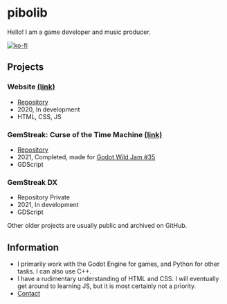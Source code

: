 # pibolib
Hello! I am a game developer and music producer.

[![ko-fi](https://ko-fi.com/img/githubbutton_sm.svg)](https://ko-fi.com/T6T76N792)

## Projects
### Website [(link)](https://www.pibolib.xyz/)
* [Repository](https://github.com/pibolib/pibolib.github.io)
* 2020, In development
* HTML, CSS, JS

### GemStreak: Curse of the Time Machine [(link)](https://pibolib.itch.io/gemstreak)
* [Repository](https://github.com/pibolib/gwj35-lost-tech)
* 2021, Completed, made for [Godot Wild Jam #35](https://itch.io/jam/godot-wild-jam-35/rate/1120038)
* GDScript

### GemStreak DX
* Repository Private
* 2021, In development
* GDScript

Other older projects are usually public and archived on GitHub.

## Information
* I primarily work with the Godot Engine for games, and Python for other tasks. I can also use C++.
* I have a rudimentary understanding of HTML and CSS. I will eventually get around to learning JS, but it is most certainly not a priority.
* [Contact](https://www.pibolib.xyz/contact.html)
